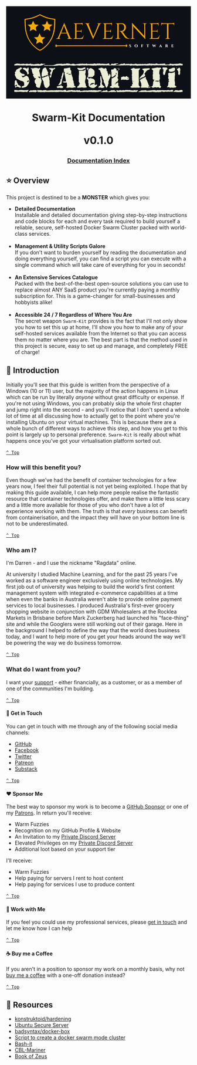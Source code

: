 <h1 align="center">
<img src="https://raw.githubusercontent.com/Ragdata/Ragdata/master/images/logo/banner/SK2-800x400.png" alt="Aevernet">

Swarm-Kit Documentation

v0.1.0

</h1>

<h3 align="center"><a href="https://github.com/aevernet/swarm-kit/blob/master/docs/0-Index.md">Documentation Index</a></h3>

## ⭐ Overview

This project is destined to be a **MONSTER** which gives you:

- **Detailed Documentation** <br /> Installable and detailed documentation giving step-by-step instructions and code blocks for each and every task required to build yourself a reliable, secure, self-hosted Docker Swarm Cluster packed with world-class services.
  <br /><br />
- **Management & Utility Scripts Galore** <br /> If you don't want to burden yourself by reading the documentation and doing everything yourself, you can find a script you can execute with a single command which will take care of everything for you in seconds!
  <br /><br />
- **An Extensive Services Catalogue** <br /> Packed with the best-of-the-best open-source solutions you can use to replace almost ANY SaaS product you're currently paying a monthly subscription for.  This is a game-changer for small-businesses and hobbyists alike!
  <br /><br />
- **Accessible 24 / 7 Regardless of Where You Are** <br /> The secret weapon `Swarm-Kit` provides is the fact that I'll not only show you how to set this up at home, I'll show you how to make any of your self-hosted services available from the Internet so that you can access them no matter where you are.  The best part is that the method used in this project is secure, easy to set up and manage, and completely FREE of charge!

## 📘 Introduction

Initially you'll see that this guide is written from the perspective of a Windows (10 or 11) user, but the majority of the action happens in Linux which can be run by literally _anyone_ without great difficulty or expense.  If you're not using Windows, you can probably skip the whole first chapter and jump right into the second - and you'll notice that I don't spend a whole lot of time at all discussing how to actually get to the point where you're installing Ubuntu on your virtual machines.  This is because there are a whole bunch of different ways to achieve this step, and how you get to this point is largely up to personal preference.  `Swarm-Kit` is really about what happens once you've got your virtualisation platform sorted out.

[`^ Top`](#-overview)

### How will this benefit you?

Even though we've had the benefit of container technologies for a few years now, I feel their full potential is not yet being exploited.  I hope that by making this guide available, I can help more people realise the fantastic resource that container technologies offer, and make them a little less scary and a little more available for those of you who don't have a lot of experience working with them.  The truth is that _every_ business can benefit from containerisation, and the impact they will have on your bottom line is not to be underestimated.

[`^ Top`](#-overview)

### Who am I?

I'm Darren - and I use the nickname "Ragdata" online.

At university I studied Machine Learning, and for the past 25 years I've worked as a software engineer exclusively using online technologies.  My first job out of university was helping to build the world's first content management system with integrated e-commerce capabilities at a time when even the banks in Australia weren't able to provide online payment services to local businesses.  I produced Australia's first-ever grocery shopping website in conjunction with GDM Wholesalers at the Rocklea Markets in Brisbane before Mark Zuckerberg had launched his "face-thing" site and while the Googlers were still working out of their garage.  Here in the background I helped to define the way that the world does business today, and I want to help more of you get your heads around the way we'll be powering the way we do business tomorrow.

[`^ Top`](#-overview)

### What do I want from you?

I want your [support][support] - either financially, as a customer, or as a member of one of the communities I'm building.

[`^ Top`](#-overview)

#### 💬 Get in Touch

You can get in touch with me through any of the following social media channels:

- [GitHub][github]
- [Facebook][facebook]
- [Twitter][twitter]
- [Patreon][patreon]
- [Substack][substack]

[`^ Top`](#-overview)

#### ❤️ Sponsor Me

The best way to sponsor my work is to become a [GitHub Sponsor][support] or one of my [Patrons][patreon].  In return you'll receive:

- Warm Fuzzies
- Recognition on my GitHub Profile & Website
- An Invitation to my [Private Discord Server][discord]
- Elevated Privileges on my [Private Discord Server][discord]
- Additional loot based on your support tier

I'll receive:

- Warm Fuzzies
- Help paying for servers I rent to host content
- Help paying for services I use to produce content

[`^ Top`](#-overview)

#### 🤝 Work with Me

If you feel you could use my professional services, please [get in touch][email] and let me know how I can help

[`^ Top`](#-overview)

#### ☕ Buy me a Coffee

If you aren't in a position to sponsor my work on a monthly basis, why not [buy me a coffee][one-off] with a one-off donation instead?

[`^ Top`](#-overview)

## 🔗 Resources

- [konstruktoid/hardening](https://github.com/konstruktoid/hardening)
- [Ubuntu Secure Server](https://ostechnix.com/ubuntu-server-secure-script-secure-harden-ubuntu/)
- [badsyntax/docker-box](https://github.com/badsyntax/docker-box)
- [Script to create a docker swarm mode cluster](https://charmingwebdesign.com/script-to-create-a-docker-swarm-mode-cluster/)
- [Bash-it](https://github.com/Bash-it/bash-it/tree/master/.github)
- [CBL-Mariner](https://www.xda-developers.com/boot-cbl-mariner-microsoft-linux-distribution/)
- [Book of Zeus](https://bookofzeus.com)


[support]: https://github.com/sponsors/Ragdata
[facebook]: https://facebook.com/RedeyedSoftware
[twitter]: https://twitter.com/RagdataAU
[patreon]: https://patreon.com/redeyed
[substack]: https://ragdata.substack.com
[github]: https://github.com/Ragdata
[discord]: https://discord.gg/cESSqE29k8
[one-off]: https://github.com/sponsors/Ragdata?frequency=one-time&sponsor=Ragdata
[email]: mailto:ragdata@ragdata.dev
